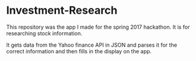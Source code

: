 # Investment-Research
This repository was the app I made for the spring 2017 hackathon. It is for researching stock information.

It gets data from the Yahoo finance API in JSON and parses it for the correct information and then fills in the display on the app.
